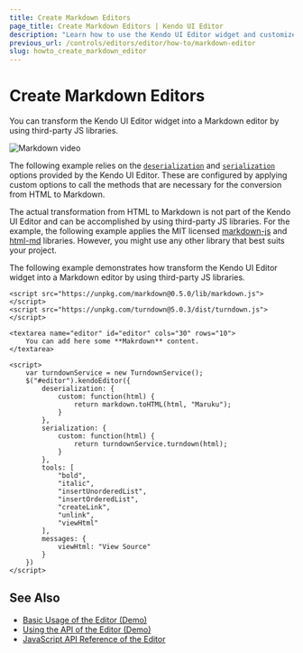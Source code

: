 ```yaml
---
title: Create Markdown Editors
page_title: Create Markdown Editors | Kendo UI Editor
description: "Learn how to use the Kendo UI Editor widget and customize it to generate Markdown."
previous_url: /controls/editors/editor/how-to/markdown-editor
slug: howto_create_markdown_editor
---
```


# Create Markdown Editors

You can transform the Kendo UI Editor widget into a Markdown editor by using third-party JS libraries.

![Markdown video](markdown_video.gif)

The following example relies on the [`deserialization`](/api/javascript/ui/editor/configuration/deserialization) and [`serialization`](/api/javascript/ui/editor/configuration/serialization) options provided by the Kendo UI Editor. These are configured by applying custom options to call the methods that are necessary for the conversion from HTML to Markdown.

The actual transformation from HTML to Markdown is not part of the Kendo UI Editor and can be accomplished by using third-party JS libraries. For the example, the following example applies the MIT licensed [markdown-js](https://github.com/evilstreak/markdown-js) and [html-md](https://www.npmjs.com/package/html-md) libraries. However, you might use any other library that best suits your project.

The following example demonstrates how transform the Kendo UI Editor widget into a Markdown editor by using third-party JS libraries.

```dojo
<script src="https://unpkg.com/markdown@0.5.0/lib/markdown.js"></script>
<script src="https://unpkg.com/turndown@5.0.3/dist/turndown.js"></script>

<textarea name="editor" id="editor" cols="30" rows="10">
    You can add here some **Makrdown** content.
</textarea>

<script>
    var turndownService = new TurndownService();
    $("#editor").kendoEditor({
        deserialization: {
            custom: function(html) {
                return markdown.toHTML(html, "Maruku");
            }
        },
        serialization: {
            custom: function(html) {
                return turndownService.turndown(html);
            }
        },
        tools: [
            "bold",
            "italic",
            "insertUnorderedList",
            "insertOrderedList",
            "createLink",
            "unlink",
            "viewHtml"
        ],
        messages: {
            viewHtml: "View Source"
        }
    })
</script>
```

## See Also

* [Basic Usage of the Editor (Demo)](https://demos.telerik.com/kendo-ui/editor/index)
* [Using the API of the Editor (Demo)](https://demos.telerik.com/kendo-ui/editor/api)
* [JavaScript API Reference of the Editor](/api/javascript/ui/editor)
